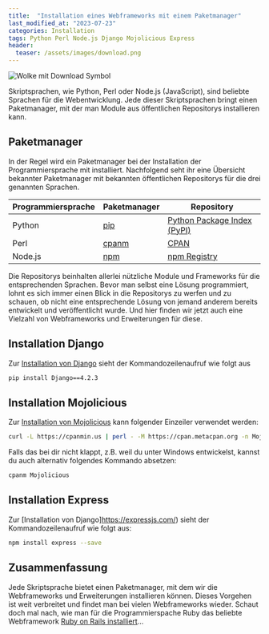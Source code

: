 ```yaml
---
title:  "Installation eines Webframeworks mit einem Paketmanager"
last_modified_at: "2023-07-23"
categories: Installation
tags: Python Perl Node.js Django Mojolicious Express
header:
  teaser: /assets/images/download.png
---
```


<img src="{{ site.url }}{{ site.baseurl }}/assets/images/download.png" alt="Wolke mit Download Symbol">

Skriptsprachen, wie Python, Perl oder Node.js (JavaScript), sind beliebte Sprachen für die Webentwicklung. Jede dieser Skriptsprachen bringt einen Paketmanager, mit der man Module aus öffentlichen Repositorys installieren kann.

## Paketmanager

In der Regel wird ein Paketmanager bei der Installation der Programmiersprache mit installiert. Nachfolgend seht ihr eine Übersicht bekannter Paketmanager mit bekannten öffentlichen Repositorys für die drei genannten Sprachen.

|Programmiersprache|Paketmanager|Repository|
|--------------|-----------|------------|
|Python|[pip](https://pypi.org/project/pip/)| [Python Package Index (PyPI)](https://pypi.org/)|
|Perl|[cpanm](https://metacpan.org/dist/App-cpanminus/view/bin/cpanm)|[CPAN](https://metacpan.org/)
|Node.js|[npm](https://www.npmjs.com/package/npm)|[npm Registry](https://www.npmjs.com/)

Die Repositorys beinhalten allerlei nützliche Module und Frameworks für die entsprechenden Sprachen. Bevor man selbst eine Lösung programmiert, lohnt es sich immer einen Blick in die Repositorys zu werfen und zu schauen, ob nicht eine entsprechende Lösung von jemand anderem bereits entwickelt und veröffentlicht wurde. Und hier finden wir jetzt auch eine Vielzahl von Webframeworks und Erweiterungen für diese.

## Installation Django

Zur [Installation von Django](https://www.djangoproject.com/download/) sieht der Kommandozeilenaufruf wie folgt aus

```bash
pip install Django==4.2.3
```

## Installation Mojolicious

Zur [Installation von Mojolicious](https://mojolicious.org) kann folgender Einzeiler verwendet werden:

```bash
curl -L https://cpanmin.us | perl - -M https://cpan.metacpan.org -n Mojolicious
```

Falls das bei dir nicht klappt, z.B. weil du unter Windows entwickelst, kannst du auch alternativ folgendes Kommando absetzen:

```powershell
cpanm Mojolicious
```

## Installation Express

Zur [Installation von Django]https://expressjs.com/) sieht der Kommandozeilenaufruf wie folgt aus:

```bash
npm install express --save
```

## Zusammenfassung

Jede Skriptsprache bietet einen Paketmanager, mit dem wir die Webframeworks und Erweiterungen installieren können. Dieses Vorgehen ist weit verbreitet und findet man bei vielen Webframeworks wieder. Schaut doch mal nach, wie man für die Programmierspache Ruby das beliebte Webframework [Ruby on Rails installiert](https://guides.rubyonrails.org/getting_started.html)...

